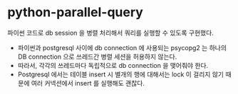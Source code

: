 # python-parallel-query
파이썬 코드로 db session 을 병렬 처리해서 쿼리를 실행할 수 있도록 구현했다.

- 파이썬과 postgresql 사이에 db connection 에 사용되는 psycopg2 는 하나의 DB connection 으로 쓰레드간 병렬 세션을 허용하지 않는다.
- 따라서, 각각의 쓰레드마다 독립적으로 db connection 을 맺어줘야 한다.
- Postgresql 에서는 테이블 insert 시 별개의 행에 대해서는 lock 이 걸리지 않기 때문에 여러 커넥션에서 insert 를 실행해도 괜찮다.
